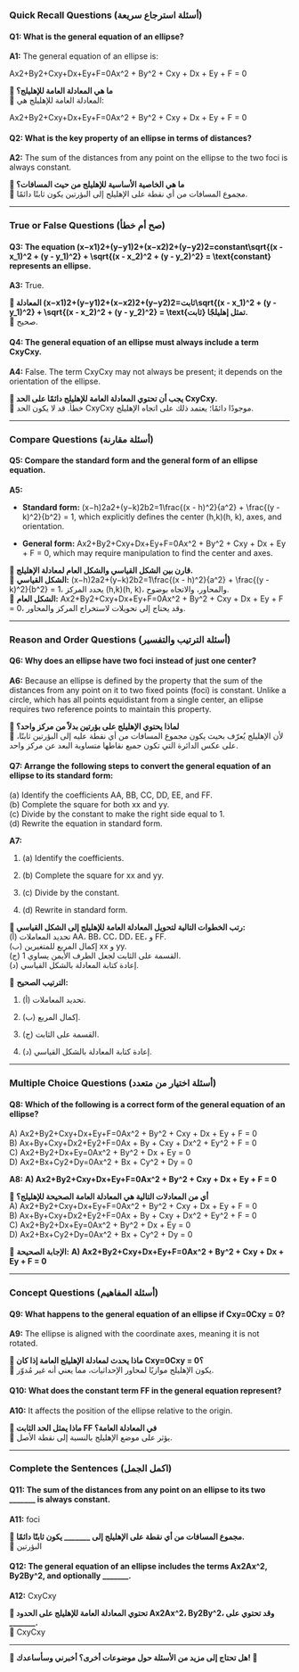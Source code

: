 ### **Quick Recall Questions (أسئلة استرجاع سريعة)**

#### **Q1: What is the general equation of an ellipse?**

**A1:** The general equation of an ellipse is:

Ax2+By2+Cxy+Dx+Ey+F=0Ax^2 + By^2 + Cxy + Dx + Ey + F = 0

**🔹 ما هي المعادلة العامة للإهليلج؟**  
🔸 المعادلة العامة للإهليلج هي:

Ax2+By2+Cxy+Dx+Ey+F=0Ax^2 + By^2 + Cxy + Dx + Ey + F = 0

#### **Q2: What is the key property of an ellipse in terms of distances?**

**A2:** The sum of the distances from any point on the ellipse to the two foci is always constant.

**🔹 ما هي الخاصية الأساسية للإهليلج من حيث المسافات؟**  
🔸 مجموع المسافات من أي نقطة على الإهليلج إلى البؤرتين يكون ثابتًا دائمًا.

---

### **True or False Questions (صح أم خطأ)**

#### **Q3: The equation (x−x1)2+(y−y1)2+(x−x2)2+(y−y2)2=constant\sqrt{(x - x_1)^2 + (y - y_1)^2} + \sqrt{(x - x_2)^2 + (y - y_2)^2} = \text{constant} represents an ellipse.**

**A3:** True.

**🔹 المعادلة (x−x1)2+(y−y1)2+(x−x2)2+(y−y2)2=ثابت\sqrt{(x - x_1)^2 + (y - y_1)^2} + \sqrt{(x - x_2)^2 + (y - y_2)^2} = \text{ثابت} تمثل إهليلجًا.**  
🔸 صحيح.

#### **Q4: The general equation of an ellipse must always include a term CxyCxy.**

**A4:** False. The term CxyCxy may not always be present; it depends on the orientation of the ellipse.

**🔹 يجب أن تحتوي المعادلة العامة للإهليلج دائمًا على الحد CxyCxy.**  
🔸 خطأ. قد لا يكون الحد CxyCxy موجودًا دائمًا؛ يعتمد ذلك على اتجاه الإهليلج.

---

### **Compare Questions (أسئلة مقارنة)**

#### **Q5: Compare the standard form and the general form of an ellipse equation.**

**A5:**

- **Standard form:** (x−h)2a2+(y−k)2b2=1\frac{(x - h)^2}{a^2} + \frac{(y - k)^2}{b^2} = 1, which explicitly defines the center (h,k)(h, k), axes, and orientation.
    
- **General form:** Ax2+By2+Cxy+Dx+Ey+F=0Ax^2 + By^2 + Cxy + Dx + Ey + F = 0, which may require manipulation to find the center and axes.
    

**🔹 قارن بين الشكل القياسي والشكل العام لمعادلة الإهليلج.**  
🔸 **الشكل القياسي:** (x−h)2a2+(y−k)2b2=1\frac{(x - h)^2}{a^2} + \frac{(y - k)^2}{b^2} = 1، يحدد المركز (h,k)(h, k)، والمحاور، والاتجاه بوضوح.  
🔸 **الشكل العام:** Ax2+By2+Cxy+Dx+Ey+F=0Ax^2 + By^2 + Cxy + Dx + Ey + F = 0، وقد يحتاج إلى تحويلات لاستخراج المركز والمحاور.

---

### **Reason and Order Questions (أسئلة الترتيب والتفسير)**

#### **Q6: Why does an ellipse have two foci instead of just one center?**

**A6:** Because an ellipse is defined by the property that the sum of the distances from any point on it to two fixed points (foci) is constant. Unlike a circle, which has all points equidistant from a single center, an ellipse requires two reference points to maintain this property.

**🔹 لماذا يحتوي الإهليلج على بؤرتين بدلاً من مركز واحد؟**  
🔸 لأن الإهليلج يُعرّف بحيث يكون مجموع المسافات من أي نقطة عليه إلى البؤرتين ثابتًا، على عكس الدائرة التي تكون جميع نقاطها متساوية البعد عن مركز واحد.

#### **Q7: Arrange the following steps to convert the general equation of an ellipse to its standard form:**

(a) Identify the coefficients AA, BB, CC, DD, EE, and FF.  
(b) Complete the square for both xx and yy.  
(c) Divide by the constant to make the right side equal to 1.  
(d) Rewrite the equation in standard form.

**A7:**

1. (a) Identify the coefficients.
    
2. (b) Complete the square for xx and yy.
    
3. (c) Divide by the constant.
    
4. (d) Rewrite in standard form.
    

**🔹 رتب الخطوات التالية لتحويل المعادلة العامة للإهليلج إلى الشكل القياسي:**  
(أ) تحديد المعاملات AA، BB، CC، DD، EE، و FF.  
(ب) إكمال المربع للمتغيرين xx و yy.  
(ج) القسمة على الثابت لجعل الطرف الأيمن يساوي 1.  
(د) إعادة كتابة المعادلة بالشكل القياسي.

🔸 **الترتيب الصحيح:**

1. (أ) تحديد المعاملات.
    
2. (ب) إكمال المربع.
    
3. (ج) القسمة على الثابت.
    
4. (د) إعادة كتابة المعادلة بالشكل القياسي.
    

---

### **Multiple Choice Questions (أسئلة اختيار من متعدد)**

#### **Q8: Which of the following is a correct form of the general equation of an ellipse?**

A) Ax2+By2+Cxy+Dx+Ey+F=0Ax^2 + By^2 + Cxy + Dx + Ey + F = 0  
B) Ax+By+Cxy+Dx2+Ey2+F=0Ax + By + Cxy + Dx^2 + Ey^2 + F = 0  
C) Ax2+By2+Dx+Ey=0Ax^2 + By^2 + Dx + Ey = 0  
D) Ax2+Bx+Cy2+Dy=0Ax^2 + Bx + Cy^2 + Dy = 0

**A8:** **A) Ax2+By2+Cxy+Dx+Ey+F=0Ax^2 + By^2 + Cxy + Dx + Ey + F = 0**

**🔹 أي من المعادلات التالية هي المعادلة العامة الصحيحة للإهليلج؟**  
A) Ax2+By2+Cxy+Dx+Ey+F=0Ax^2 + By^2 + Cxy + Dx + Ey + F = 0  
B) Ax+By+Cxy+Dx2+Ey2+F=0Ax + By + Cxy + Dx^2 + Ey^2 + F = 0  
C) Ax2+By2+Dx+Ey=0Ax^2 + By^2 + Dx + Ey = 0  
D) Ax2+Bx+Cy2+Dy=0Ax^2 + Bx + Cy^2 + Dy = 0

🔸 **الإجابة الصحيحة:** **A) Ax2+By2+Cxy+Dx+Ey+F=0Ax^2 + By^2 + Cxy + Dx + Ey + F = 0**

---

### **Concept Questions (أسئلة المفاهيم)**

#### **Q9: What happens to the general equation of an ellipse if Cxy=0Cxy = 0?**

**A9:** The ellipse is aligned with the coordinate axes, meaning it is not rotated.

**🔹 ماذا يحدث لمعادلة الإهليلج العامة إذا كان Cxy=0Cxy = 0؟**  
🔸 يكون الإهليلج موازيًا لمحاور الإحداثيات، مما يعني أنه غير مُدوّر.

#### **Q10: What does the constant term FF in the general equation represent?**

**A10:** It affects the position of the ellipse relative to the origin.

**🔹 ماذا يمثل الحد الثابت FF في المعادلة العامة؟**  
🔸 يؤثر على موضع الإهليلج بالنسبة إلى نقطة الأصل.

---

### **Complete the Sentences (اكمل الجمل)**

#### **Q11: The sum of the distances from any point on an ellipse to its two _______ is always constant.**

**A11:** foci

**🔹 مجموع المسافات من أي نقطة على الإهليلج إلى _______ يكون ثابتًا دائمًا.**  
🔸 البؤرتين

#### **Q12: The general equation of an ellipse includes the terms Ax2Ax^2, By2By^2, and optionally _______.**

**A12:** CxyCxy

**🔹 تحتوي المعادلة العامة للإهليلج على الحدود Ax2Ax^2، By2By^2، وقد تحتوي على _______.**  
🔸 CxyCxy

---

**🎯 هل تحتاج إلى مزيد من الأسئلة حول موضوعات أخرى؟ أخبرني وسأساعدك! 🚀**